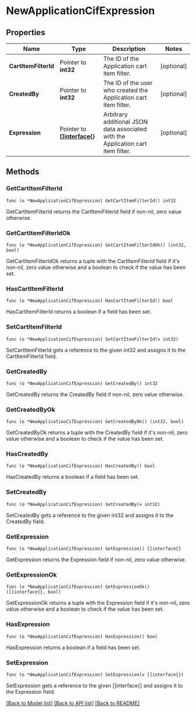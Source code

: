 # NewApplicationCifExpression

## Properties

Name | Type | Description | Notes
------------ | ------------- | ------------- | -------------
**CartItemFilterId** | Pointer to **int32** | The ID of the Application cart item filter. | [optional]
**CreatedBy** | Pointer to **int32** | The ID of the user who created the Application cart item filter. | [optional]
**Expression** | Pointer to [**[]interface{}**]([]interface{}.md) | Arbitrary additional JSON data associated with the Application cart item filter. | [optional]

## Methods

### GetCartItemFilterId

`func (o *NewApplicationCifExpression) GetCartItemFilterId() int32`

GetCartItemFilterId returns the CartItemFilterId field if non-nil, zero value otherwise.

### GetCartItemFilterIdOk

`func (o *NewApplicationCifExpression) GetCartItemFilterIdOk() (int32, bool)`

GetCartItemFilterIdOk returns a tuple with the CartItemFilterId field if it's non-nil, zero value otherwise
and a boolean to check if the value has been set.

### HasCartItemFilterId

`func (o *NewApplicationCifExpression) HasCartItemFilterId() bool`

HasCartItemFilterId returns a boolean if a field has been set.

### SetCartItemFilterId

`func (o *NewApplicationCifExpression) SetCartItemFilterId(v int32)`

SetCartItemFilterId gets a reference to the given int32 and assigns it to the CartItemFilterId field.

### GetCreatedBy

`func (o *NewApplicationCifExpression) GetCreatedBy() int32`

GetCreatedBy returns the CreatedBy field if non-nil, zero value otherwise.

### GetCreatedByOk

`func (o *NewApplicationCifExpression) GetCreatedByOk() (int32, bool)`

GetCreatedByOk returns a tuple with the CreatedBy field if it's non-nil, zero value otherwise
and a boolean to check if the value has been set.

### HasCreatedBy

`func (o *NewApplicationCifExpression) HasCreatedBy() bool`

HasCreatedBy returns a boolean if a field has been set.

### SetCreatedBy

`func (o *NewApplicationCifExpression) SetCreatedBy(v int32)`

SetCreatedBy gets a reference to the given int32 and assigns it to the CreatedBy field.

### GetExpression

`func (o *NewApplicationCifExpression) GetExpression() []interface{}`

GetExpression returns the Expression field if non-nil, zero value otherwise.

### GetExpressionOk

`func (o *NewApplicationCifExpression) GetExpressionOk() ([]interface{}, bool)`

GetExpressionOk returns a tuple with the Expression field if it's non-nil, zero value otherwise
and a boolean to check if the value has been set.

### HasExpression

`func (o *NewApplicationCifExpression) HasExpression() bool`

HasExpression returns a boolean if a field has been set.

### SetExpression

`func (o *NewApplicationCifExpression) SetExpression(v []interface{})`

SetExpression gets a reference to the given []interface{} and assigns it to the Expression field.


[[Back to Model list]](../README.md#documentation-for-models) [[Back to API list]](../README.md#documentation-for-api-endpoints) [[Back to README]](../README.md)

